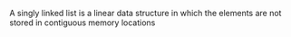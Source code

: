A singly linked list is a linear data structure in which the elements are not stored in contiguous memory locations
